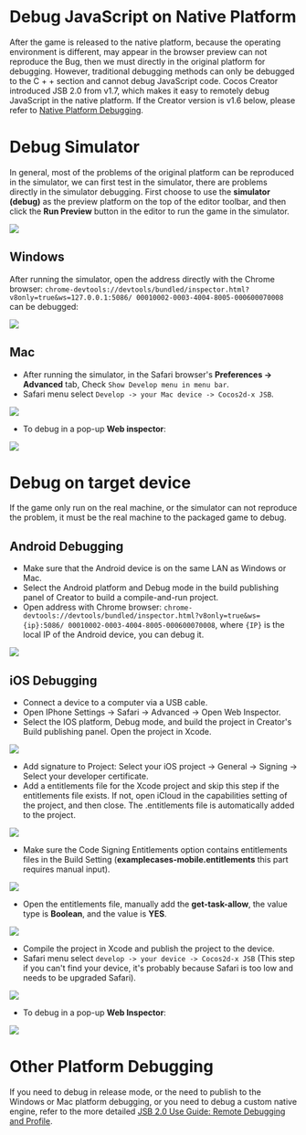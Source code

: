 # Debug JavaScript on Native Platform
After the game is released to the native platform, because the operating environment is different, may appear in the browser preview can not reproduce the Bug, then we must directly in the original platform for debugging. However, traditional debugging methods can only be debugged to the C + + section and cannot debug JavaScript code. Cocos Creator introduced JSB 2.0 from v1.7, which makes it easy to remotely debug JavaScript in the native platform. If the Creator version is v1.6 below, please refer to [Native Platform Debugging](../publish/debug-native.md).

# Debug Simulator

In general, most of the problems of the original platform can be reproduced in the simulator, we can first test in the simulator, there are problems directly in the simulator debugging. First choose to use the **simulator (debug)** as the preview platform on the top of the editor toolbar, and then click the **Run Preview** button in the editor to run the game in the simulator.

![](debug-jsb/simulator-run.png)

## Windows
After running the simulator, open the address directly with the Chrome browser: `chrome-devtools://devtools/bundled/inspector.html?v8only=true&ws=127.0.0.1:5086/ 00010002-0003-4004-8005-000600070008` can be debugged:

![](debug-jsb/v8-win32-debug.png)

## Mac
- After running the simulator, in the Safari browser's **Preferences -> Advanced** tab, Check `Show Develop menu in menu bar`.
- Safari menu select `Develop -> your Mac device -> Cocos2d-x JSB`.

![](debug-jsb/jsc-mac-debug.png)

- To debug in a pop-up **Web inspector**:

![](debug-jsb/jsc-mac-breakpoint.png)

# Debug on target device

If the game only run on the real machine, or the simulator can not reproduce the problem, it must be the real machine to the packaged game to debug.

## Android Debugging
- Make sure that the Android device is on the same LAN as Windows or Mac. 
- Select the Android platform and Debug mode in the build publishing panel of Creator to build a compile-and-run project.
- Open address with Chrome browser: `chrome-devtools://devtools/bundled/inspector.html?v8only=true&ws={ip}:5086/ 00010002-0003-4004-8005-000600070008`, where `{IP}` is the local IP of the Android device, you can debug it.

![](debug-jsb/v8-android-debug.png)

## iOS Debugging
- Connect a device to a computer via a USB cable.
- Open IPhone Settings -> Safari -> Advanced -> Open Web Inspector.
- Select the IOS platform, Debug mode, and build the project in Creator's Build publishing panel. Open the project in Xcode.

![](debug-jsb/package.png)

- Add signature to Project: Select your iOS project -> General -> Signing -> Select your developer certificate.
- Add a entitlements file for the Xcode project and skip this step if the entitlements file exists. If not, open iCloud in the capabilities setting of the project, and then close. The .entitlements file is automatically added to the project.

![](debug-jsb/jsc-entitlements.png)

- Make sure the Code Signing Entitlements option contains entitlements files in the Build Setting (**examplecases-mobile.entitlements** this part requires manual input).

![](debug-jsb/jsc-entitlements-check.png)

- Open the entitlements file, manually add the **get-task-allow**, the value type is **Boolean**, and the value is **YES**.

![](debug-jsb/jsc-security-key.png)

- Compile the project in Xcode and publish the project to the device.
- Safari menu select `develop -> your device -> Cocos2d-x JSB` (This step if you can't find your device, it's probably because Safari is too low and needs to be upgraded Safari).

![](debug-jsb/jsc-ios-debug.png)

- To debug in a pop-up **Web Inspector**:

![](debug-jsb/jsc-ios-breakpoint.png)

# Other Platform Debugging

If you need to debug in release mode, or the need to publish to the Windows or Mac platform debugging, or you need to debug a custom native engine, refer to the more detailed [JSB 2.0 Use Guide: Remote Debugging and Profile](../advanced-topics/jsb/JSB2.0-learning.md#remote-debugging-and-profile).